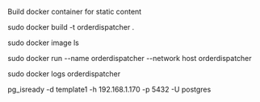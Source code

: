 Build docker container for static content

sudo docker build -t orderdispatcher .

sudo docker image ls

sudo docker run --name orderdispatcher --network host orderdispatcher

sudo docker logs orderdispatcher

pg_isready -d template1 -h 192.168.1.170 -p 5432 -U postgres   
